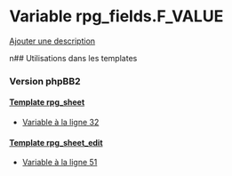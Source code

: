 # Variable rpg_fields.F_VALUE
[Ajouter une description](https://fa-tvars.appspot.com/rpg_fields.F_VALUE)

n## Utilisations dans les templates

### Version phpBB2

#### [Template rpg_sheet](subsilver/rpg_sheet.md)
* [Variable à la ligne 32](../subsilver/rpg_sheet.tpl#L32)

#### [Template rpg_sheet_edit](subsilver/rpg_sheet_edit.md)
* [Variable à la ligne 51](../subsilver/rpg_sheet_edit.tpl#L51)
